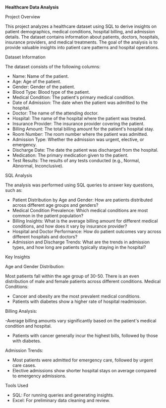 **Healthcare Data Analysis**

Project Overview

This project analyzes a healthcare dataset using SQL to derive insights on patient demographics, medical conditions, hospital billing, and admission details. The dataset contains information about patients, doctors, hospitals, insurance providers, and medical treatments. The goal of the analysis is to provide valuable insights into patient care patterns and hospital operations.

Dataset Information

The dataset consists of the following columns:

- Name: Name of the patient.
- Age: Age of the patient.
- Gender: Gender of the patient.
- Blood Type: Blood type of the patient.
- Medical Condition: The patient's primary medical condition.
- Date of Admission: The date when the patient was admitted to the hospital.
- Doctor: The name of the attending doctor.
- Hospital: The name of the hospital where the patient was treated.
- Insurance Provider: The insurance provider covering the patient.
- Billing Amount: The total billing amount for the patient's hospital stay.
- Room Number: The room number where the patient was admitted.
- Admission Type: Whether the admission was urgent, elective, or emergency.
- Discharge Date: The date the patient was discharged from the hospital.
- Medication: The primary medication given to the patient.
- Test Results: The results of any tests conducted (e.g., Normal, Abnormal, Inconclusive).
  
SQL Analysis

The analysis was performed using SQL queries to answer key questions, such as:

- Patient Distribution by Age and Gender: How are patients distributed across different age groups and genders?
- Medical Condition Prevalence: Which medical conditions are most common in the patient population?
- Billing Insights: What is the average billing amount for different medical conditions, and how does it vary by insurance provider?
- Hospital and Doctor Performance: How do patient outcomes vary across different hospitals and doctors?
- Admission and Discharge Trends: What are the trends in admission types, and how long are patients typically staying in the hospital?
  
Key Insights

Age and Gender Distribution:

Most patients fall within the age group of 30-50.
There is an even distribution of male and female patients across different conditions.
Medical Conditions:

- Cancer and obesity are the most prevalent medical conditions.
- Patients with diabetes show a higher rate of hospital readmission.

Billing Analysis:

-Average billing amounts vary significantly based on the patient's medical condition and hospital.
- Patients with cancer generally incur the highest bills, followed by those with diabetes.
  
Admission Trends:

- Most patients were admitted for emergency care, followed by urgent care cases.
- Elective admissions show shorter hospital stays on average compared to emergency admissions.
  
Tools Used
- SQL: For running queries and generating insights.
- Excel: For preliminary data cleaning and review.
